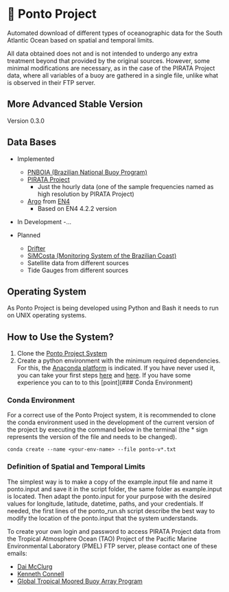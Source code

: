 # :trident: Ponto Project

Automated download of different types of oceanographic data for the South Atlantic Ocean based on spatial and temporal limits.

All data obtained does not and is not intended to undergo any extra treatment beyond that provided by the original sources. However, some minimal modifications are necessary, as in the case of the PIRATA Project data, where all variables of a buoy are gathered in a single file, unlike what is observed in their FTP server.

## More Advanced Stable Version

Version 0.3.0

## Data Bases

- Implemented
  - [PNBOIA (Brazilian National Buoy Program)](https://www.marinha.mil.br/chm/dados-do-goos-brasil/pnboia)
  - [PIRATA Project](https://www.pmel.noaa.gov/gtmba/pmel-theme/atlantic-ocean-pirata)
    - Just the hourly data (one of the sample frequencies named as high resolution by PIRATA Project)
  - [Argo](https://argo.ucsd.edu/) from [EN4](https://www.metoffice.gov.uk/hadobs/en4/)
    - Based on EN4 4.2.2 version

- In Development
  -...

- Planned
  - [Drifter](https://www.aoml.noaa.gov/phod/gdp/)
  - [SiMCosta (Monitoring System of the Brazilian Coast)](https://simcosta.furg.br/home)
  - Satellite data from different sources
  - Tide Gauges from different sources

## Operating System

As Ponto Project is being developed using Python and Bash it needs to run on UNIX operating systems.

## How to Use the System?

1. Clone the [Ponto Project System](https://github.com/douglasnehme/ponto-project)
1. Create a python environment with the minimum required dependencies. For this, the [Anaconda platform](https://www.anaconda.com/products/distribution) is indicated. If you have never used it, you can take your first steps [here](https://docs.anaconda.com/anaconda/user-guide/getting-started/) and [here](https://conda.io/projects/conda/en/latest/user-guide/getting-started.html). If you have some experience you can to to this [point](### Conda Environment)

### Conda Environment

For a correct use of the Ponto Project system, it is recommended to clone the conda environment used in the development of the current version of the project by executing the command below in the terminal (the * sign represents the version of the file and needs to be changed).

`conda create --name <your-env-name> --file ponto-v*.txt`

### Definition of Spatial and Temporal Limits

The simplest way is to make a copy of the example.input file and name it ponto.input and save it in the script folder, the same folder as example.input is located. Then adapt the ponto.input for your purpose with the desired values for longitude, latitude, datetime, paths, and your credentials. If needed, the first lines of the ponto_run.sh script describe the best way to modify the location of the ponto.input that the system understands.

To create your own login and password to access PIRATA Project data from the Tropical Atmosphere Ocean (TAO) Project of the Pacific Marine Environmental Laboratory (PMEL) FTP server, please contact one of these emails:

- [Dai McClurg](mailto:dai.c.mcclurg@noaa.gov)
- [Kenneth Connell](mailto:kenneth.connell@noaa.gov)
- [Global Tropical Moored Buoy Array Program](mailto:oar.pmel.taotech@noaa.gov)
